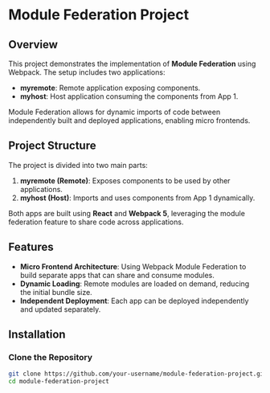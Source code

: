 # Module Federation Project

## Overview

This project demonstrates the implementation of **Module Federation** using Webpack. The setup includes two applications:
- **myremote**: Remote application exposing components.
- **myhost**: Host application consuming the components from App 1.

Module Federation allows for dynamic imports of code between independently built and deployed applications, enabling micro frontends.

## Project Structure

The project is divided into two main parts:

1. **myremote (Remote)**: Exposes components to be used by other applications.
2. **myhost (Host)**: Imports and uses components from App 1 dynamically.

Both apps are built using **React** and **Webpack 5**, leveraging the module federation feature to share code across applications.

## Features

- **Micro Frontend Architecture**: Using Webpack Module Federation to build separate apps that can share and consume modules.
- **Dynamic Loading**: Remote modules are loaded on demand, reducing the initial bundle size.
- **Independent Deployment**: Each app can be deployed independently and updated separately.

## Installation

### Clone the Repository

```bash
git clone https://github.com/your-username/module-federation-project.git
cd module-federation-project


